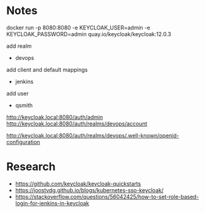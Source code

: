 # Notes

docker run -p 8080:8080 -e KEYCLOAK_USER=admin -e KEYCLOAK_PASSWORD=admin quay.io/keycloak/keycloak:12.0.3

add realm
- devops

add client and default mappings
- jenkins

add user
- qsmith

http://keycloak.local:8080/auth/admin
http://keycloak.local:8080/auth/realms/devops/account

http://keycloak.local:8080/auth/realms/devops/.well-known/openid-configuration

# Research

- https://github.com/keycloak/keycloak-quickstarts
- https://joostvdg.github.io/blogs/kubernetes-sso-keycloak/
- https://stackoverflow.com/questions/56042425/how-to-set-role-based-login-for-jenkins-in-keycloak